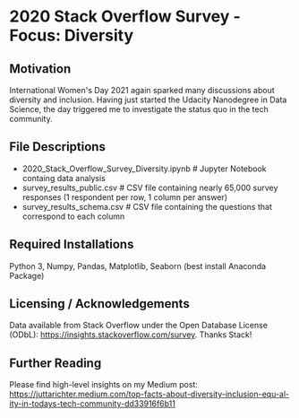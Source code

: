 # 2020 Stack Overflow Survey - Focus: Diversity

## Motivation
International Women's Day 2021 again sparked many discussions about diversity and inclusion. Having just started the Udacity Nanodegree in Data Science, the day triggered me to investigate the status quo in the tech community.

## File Descriptions
- 2020_Stack_Overflow_Survey_Diversity.ipynb # Jupyter Notebook containg data analysis
- survey_results_public.csv # CSV file containing nearly 65,000 survey responses (1 respondent per row, 1 column per answer)
- survey_results_schema.csv # CSV file containing the questions that correspond to each column

## Required Installations
Python 3, Numpy, Pandas, Matplotlib, Seaborn (best install Anaconda Package)

## Licensing / Acknowledgements
Data available from Stack Overflow under the Open Database License (ODbL): https://insights.stackoverflow.com/survey. Thanks Stack!

## Further Reading
Please find high-level insights on my Medium post: https://juttarichter.medium.com/top-facts-about-diversity-inclusion-equ-al-ity-in-todays-tech-community-dd33916f6b11
